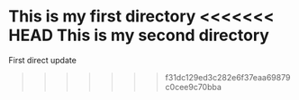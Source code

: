 This is my first directory
<<<<<<< HEAD
This is my second directory
=======
First direct update

>>>>>>> f31dc129ed3c282e6f37eaa69879c0cee9c70bba
